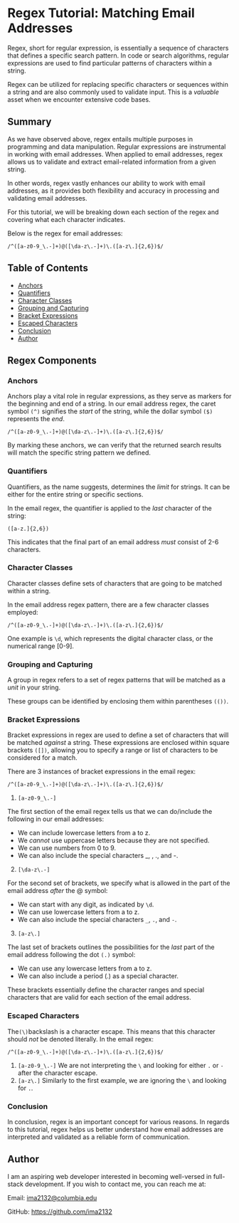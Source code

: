 # Regex Tutorial: Matching Email Addresses

Regex, short for regular expression, is essentially a sequence of characters that defines a specific search pattern. In code or search algorithms, regular expressions are used to find particular patterns of characters within a string. 

Regex can be utilized for replacing specific characters or sequences within a string and are also commonly used to validate input. This is a *valuable* asset when we encounter extensive code bases.

## Summary
As we have observed above, regex entails multiple purposes in programming and data manipulation. Regular expressions are instrumental in working with email addresses. When applied to email addresses, regex allows us to validate and extract email-related information from a given string. 

In other words, regex vastly enhances our ability to work with email addresses, as it provides both flexibility and accuracy in processing and validating email addresses. 

For this tutorial, we will be breaking down each section of the regex and covering what each character indicates. 

Below is the regex for email addresses:


`/^([a-z0-9_\.-]+)@([\da-z\.-]+)\.([a-z\.]{2,6})$/`


## Table of Contents
- [Anchors](#anchors)
- [Quantifiers](#quantifiers)
- [Character Classes](#character-classes)
- [Grouping and Capturing](#grouping-and-capturing)
- [Bracket Expressions](#bracket-expressions)
- [Escaped Characters](#escaped-characters)
- [Conclusion](#conclusion)
- [Author](#author)

## Regex Components

### Anchors
Anchors play a vital role in regular expressions, as they serve as markers for the beginning and end of a string. In our email address regex, the caret symbol `(^)` signifies the *start* of the string, while the dollar symbol `($)` represents the *end*. 

`/^([a-z0-9_\.-]+)@([\da-z\.-]+)\.([a-z\.]{2,6})$/`

By marking these anchors, we can verify that the returned search results will match the specific string pattern we defined.

### Quantifiers
Quantifiers, as the name suggests, determines the *limit* for strings. It can be either for the entire string or specific sections. 

In the email regex, the quantifier is applied to the *last* character of the string:  

`([a-z.]{2,6})` 

This indicates that the final part of an email address *must* consist of 2-6 characters.

### Character Classes
Character classes define sets of characters that are going to be matched within a string. 

In the email address regex pattern, there are a few character classes employed:

`/^([a-z0-9_\.-]+)@([\da-z\.-]+)\.([a-z\.]{2,6})$/`

One example is `\d`, which represents the digital character class, or the numerical range [0-9]. 

### Grouping and Capturing
A group in regex refers to a set of regex patterns that will be matched as a *unit* in your string. 

These groups can be identified by enclosing them within parentheses 
`(())`. 
### Bracket Expressions
Bracket expressions in regex are used to define a set of characters that will be matched *against* a string. These expressions are enclosed within square brackets `([])`, allowing you to specify a range or list of characters to be considered for a match.

There are 3 instances of bracket expressions in the email regex: 

`/^([a-z0-9_\.-]+)@([\da-z\.-]+)\.([a-z\.]{2,6})$/`

1. `[a-z0-9_\.-]` 

The first section of the email regex tells us that we can do/include the following in our email addresses:
* We can include lowercase letters from a to z.
* We *cannot* use uppercase letters because they are not specified.
* We can use numbers from 0 to 9.
* We can also include the special characters _, , ., and -.

2. `[\da-z\.-]`

For the second set of brackets, we specify what is allowed in the part of the email address *after* the @ symbol:
* We can start with any digit, as indicated by `\d`.
* We can use lowercase letters from a to z.
* We can also include the special characters `_`, `.`, and `-`.

3. `[a-z\.]`
 
The last set of brackets outlines the possibilities for the *last* part of the email address following the dot `(.)` symbol:
* We can use any lowercase letters from a to z.
* We can also include a period (.) as a special character.

These brackets essentially define the character ranges and special characters that are valid for each section of the email address.


### Escaped Characters
The`(\)`backslash is a character escape. This means that this character should *not* be denoted literally. In the email regex:

`/^([a-z0-9_\.-]+)@([\da-z\.-]+)\.([a-z\.]{2,6})$/`
1. `[a-z0-9_\.-]` 
We are not interpreting the `\` and looking for either `.` or `-` after the character escape. 
2. `[a-z\.]`
Similarly to the first example, we are ignoring the `\` and looking for `.`.


### Conclusion 
In conclusion, regex is an important concept for various reasons. In regards to this tutorial, regex helps us better understand how email addresses are interpreted and validated as a reliable form of communication. 
## Author

I am an aspiring web developer interested in becoming well-versed in full-stack development. If you wish to contact me, you can reach me at: 

Email: ima2132@columbia.edu 

GitHub: https://github.com/ima2132